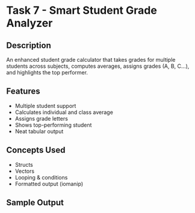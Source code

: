 # Task 7 - Smart Student Grade Analyzer

##  Description
An enhanced student grade calculator that takes grades for multiple students across subjects, computes averages, assigns grades (A, B, C...), and highlights the top performer.

##  Features
- Multiple student support
- Calculates individual and class average
- Assigns grade letters
- Shows top-performing student
- Neat tabular output

##  Concepts Used
- Structs
- Vectors
- Looping & conditions
- Formatted output (iomanip)

##  Sample Output
